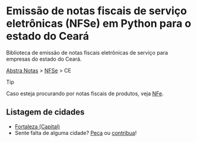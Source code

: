 # Emissão de notas fiscais de serviço eletrônicas (NFSe) em Python para o estado do Ceará

Biblioteca de emissão de notas fiscais eletrônicas de serviço para empresas do estado do Ceará.

[Abstra Notas](/README.md) > [NFSe](/abstra_notas/nfse/README.md) > CE

> [!TIP]
> Caso esteja procurando por notas fiscais de produtos, veja [NFe](/abstra_notas/nfe/README.md).

## Listagem de cidades
- [Fortaleza (Capital)](/abstra_notas/nfse/ce/fortaleza/README.md)
- Sente falta de alguma cidade? [Peça](https://github.com/abstra-app/notas/issues/new) ou [contribua](/CONTRIBUTING.md)!
